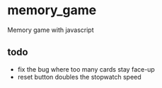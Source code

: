 # memory_game
Memory game with javascript

## todo
- fix the bug where too many cards stay face-up
- reset button doubles the stopwatch speed
